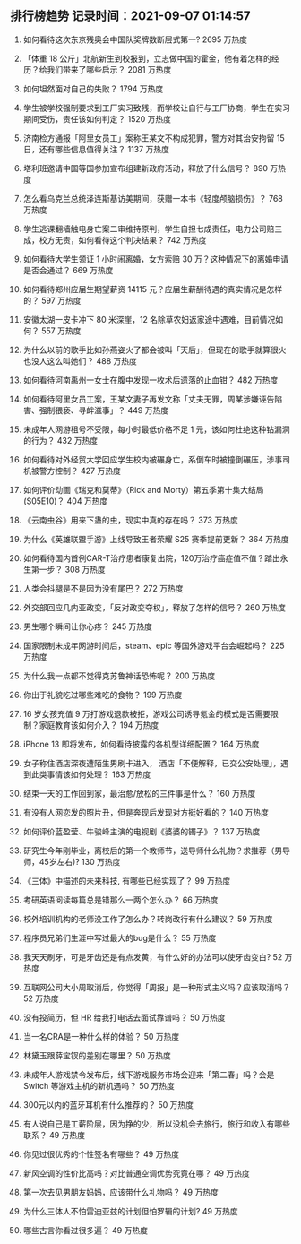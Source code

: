 
## 排行榜趋势 记录时间：2021-09-07 01:14:57
  
  1. 如何看待这次东京残奥会中国队奖牌数断层式第一? 2695 万热度
    
  2. 「体重 18 公斤」北航新生到校报到，立志做中国的霍金，他有着怎样的经历？给我们带来了哪些启示？ 2081 万热度
    
  3. 如何坦然面对自己的失败？ 1794 万热度
    
  4. 学生被学校强制要求到工厂实习致残，而学校让自行与工厂协商，学生在实习期间受伤，责任该如何判定？ 1520 万热度
    
  5. 济南检方通报「阿里女员工」案称王某文不构成犯罪，警方对其治安拘留 15 日，还有哪些信息值得关注？ 1137 万热度
    
  6. 塔利班邀请中国等国参加宣布组建新政府活动，释放了什么信号？ 890 万热度
    
  7. 怎么看乌克兰总统泽连斯基访美期间，获赠一本书《轻度颅脑损伤》？ 768 万热度
    
  8. 学生逃课翻墙触电身亡案二审维持原判，学生自担七成责任，电力公司赔三成，校方无责，如何看待这个判决结果？ 742 万热度
    
  9. 如何看待大学生领证 1 小时闹离婚，女方索赔 30 万？这种情况下的离婚申请是否会通过？ 669 万热度
    
  10. 如何看待郑州应届生期望薪资 14115 元？应届生薪酬待遇的真实情况是怎样的？ 597 万热度
    
  11. 安徽太湖一皮卡冲下 80 米深崖，12 名除草农妇返家途中遇难，目前情况如何？ 557 万热度
    
  12. 为什么以前的歌手比如孙燕姿火了都会被叫「天后」，但现在的歌手就算很火也没人这么叫她们？ 488 万热度
    
  13. 如何看待河南禹州一女士在腹中发现一枚术后遗落的止血钳？ 482 万热度
    
  14. 如何看待阿里女员工案，王某文妻子再发文称「丈夫无罪，周某涉嫌诬告陷害、强制猥亵、寻衅滋事」？ 449 万热度
    
  15. 未成年人网游租号不受限，每小时最低价格不足 1 元，该如何杜绝这种钻漏洞的行为？ 432 万热度
    
  16. 如何看待对外经贸大学回应学生校内被碾身亡，系倒车时被撞倒碾压，涉事司机被警方控制？ 427 万热度
    
  17. 如何评价动画《瑞克和莫蒂》（Rick and Morty）第五季第十集大结局(S05E10)？ 404 万热度
    
  18. 《云南虫谷》用来下蛊的虫，现实中真的存在吗？ 373 万热度
    
  19. 为什么《英雄联盟手游》上线导致王者荣耀 S25 赛季提前更新？ 364 万热度
    
  20. 如何看待国内首例CAR-T治疗患者康复出院，120万治疗癌症值不值？踏出永生第一步？ 308 万热度
    
  21. 人类会抖腿是不是因为没有尾巴？ 272 万热度
    
  22. 外交部回应几内亚政变，「反对政变夺权」，释放了怎样的信号？ 260 万热度
    
  23. 男生哪个瞬间让你心疼？ 245 万热度
    
  24. 国家限制未成年网游时间后，steam、epic 等国外游戏平台会崛起吗？ 225 万热度
    
  25. 为什么我一点都不觉得克苏鲁神话恐怖呢？ 200 万热度
    
  26. 你出于礼貌吃过哪些难吃的食物？ 199 万热度
    
  27. 16 岁女孩充值 9 万打游戏退款被拒，游戏公司诱导氪金的模式是否需要限制？家庭教育该如何介入？ 194 万热度
    
  28. iPhone 13 即将发布，如何看待披露的各机型详细配置？ 164 万热度
    
  29. 女子称住酒店深夜遭陌生男刷卡进入， 酒店「不便解释，已交公安处理」，遇到此类事情该如何处理？ 163 万热度
    
  30. 结束一天的工作回到家，最治愈/放松的三件事是什么？ 160 万热度
    
  31. 有没有人网恋发的照片丑，但是奔现后发现对方挺好看的？ 140 万热度
    
  32. 如何评价蓝盈莹、牛骏峰主演的电视剧《婆婆的镯子》？ 137 万热度
    
  33. 研究生今年刚毕业，离校后的第一个教师节，送导师什么礼物？求推荐（男导师，45岁左右)? 130 万热度
    
  34. 《三体》中描述的未来科技, 有哪些已经实现了？ 99 万热度
    
  35. 考研英语阅读每篇总是错那么一两个怎么办？ 66 万热度
    
  36. 校外培训机构的老师没工作了怎么办？转岗改行有什么建议？ 59 万热度
    
  37. 程序员兄弟们生涯中写过最大的bug是什么？ 55 万热度
    
  38. 我天天刷牙，可是牙齿还是有点发黄，有什么好的办法可以使牙齿变白? 52 万热度
    
  39. 互联网公司大小周取消后，你觉得「周报」是一种形式主义吗？应该取消吗？ 52 万热度
    
  40. 没有投简历，但 HR 给我打电话去面试靠谱吗？ 50 万热度
    
  41. 当一名CRA是一种什么样的体验？ 50 万热度
    
  42. 林黛玉跟薛宝钗的差别在哪里？ 50 万热度
    
  43. 未成年人游戏禁令发布后，线下游戏服务市场会迎来「第二春」吗？会是 Switch 等游戏主机的新机遇吗？ 50 万热度
    
  44. 300元以内的蓝牙耳机有什么推荐的？ 50 万热度
    
  45. 有人说自己是工薪阶层，因为挣的少，所以没机会去旅行，旅行和收入有哪些联系？ 49 万热度
    
  46. 你见过很优秀的个性签名有哪些？ 49 万热度
    
  47. 新风空调的性价比高吗？对比普通空调优势究竟在哪？ 49 万热度
    
  48. 第一次去见男朋友妈妈，应该带什么礼物吗？ 49 万热度
    
  49. 为什么三体人不怕雷迪亚兹的计划但怕罗辑的计划? 49 万热度
    
  50. 哪些古言你看过很多遍？ 49 万热度
    